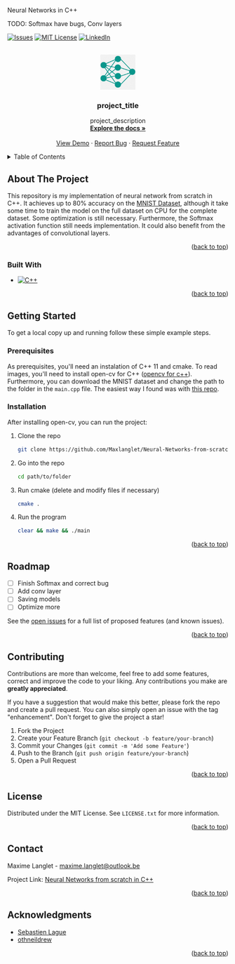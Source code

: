 Neural Networks in C++

TODO: Softmax have bugs, Conv layers




<!-- Improved compatibility of back to top link: See: https://github.com/othneildrew/Best-README-Template/pull/73 -->
<a name="readme-top"></a>
<!--
*** Thanks for checking out the Best-README-Template. If you have a suggestion
*** that would make this better, please fork the repo and create a pull request
*** or simply open an issue with the tag "enhancement".
*** Don't forget to give the project a star!
*** Thanks again! Now go create something AMAZING! :D
-->



<!-- PROJECT SHIELDS -->
<!--
*** I'm using markdown "reference style" links for readability.
*** Reference links are enclosed in brackets [ ] instead of parentheses ( ).
*** See the bottom of this document for the declaration of the reference variables
*** for contributors-url, forks-url, etc. This is an optional, concise syntax you may use.
*** https://www.markdownguide.org/basic-syntax/#reference-style-links
-->
[![Issues][issues-shield]][issues-url]
[![MIT License][license-shield]][license-url]
[![LinkedIn][linkedin-shield]][linkedin-url]



<!-- PROJECT LOGO -->
<br />
<div align="center">
  <a href="https://github.com/Maxlanglet/Neural-Network-from-scratch-in-C-">
    <img src="images/nn.png" alt="Logo" width="80" height="80">
  </a>

<h3 align="center">project_title</h3>

  <p align="center">
    project_description
    <br />
    <a href="https://github.com/Maxlanglet/Neural-Network-from-scratch-in-C-"><strong>Explore the docs »</strong></a>
    <br />
    <br />
    <a href="https://github.com/Maxlanglet/Neural-Network-from-scratch-in-C-">View Demo</a>
    ·
    <a href="https://github.com/Maxlanglet/Neural-Network-from-scratch-in-C-/issues">Report Bug</a>
    ·
    <a href="https://github.com/Maxlanglet/Neural-Network-from-scratch-in-C-/issues">Request Feature</a>
  </p>
</div>



<!-- TABLE OF CONTENTS -->
<details>
  <summary>Table of Contents</summary>
  <ol>
    <li>
      <a href="#about-the-project">About The Project</a>
      <ul>
        <li><a href="#built-with">Built With</a></li>
      </ul>
    </li>
    <li>
      <a href="#getting-started">Getting Started</a>
      <ul>
        <li><a href="#prerequisites">Prerequisites</a></li>
        <li><a href="#installation">Installation</a></li>
      </ul>
    </li>
    <li><a href="#roadmap">Roadmap</a></li>
    <li><a href="#contributing">Contributing</a></li>
    <li><a href="#license">License</a></li>
    <li><a href="#contact">Contact</a></li>
    <li><a href="#acknowledgments">Acknowledgments</a></li>
  </ol>
</details>



<!-- ABOUT THE PROJECT -->
## About The Project

<!-- [![Product Name Screen Shot][product-screenshot]](https://example.com) -->

This repository is my implementation of neural network from scratch in C++. It achieves up to 80% accuracy on the [MNIST Dataset](http://yann.lecun.com/exdb/mnist/), although it take some time to train the model on the full dataset on CPU for the complete dataset. Some optimization is still necessary. Furthermore, the Softmax activation function still needs implementation. It could also benefit from the advantages of convolutional layers.

<p align="right">(<a href="#readme-top">back to top</a>)</p>



### Built With

* [![C++][C++.js]][C++-url]

<p align="right">(<a href="#readme-top">back to top</a>)</p>



<!-- GETTING STARTED -->
## Getting Started

To get a local copy up and running follow these simple example steps.

### Prerequisites

As prerequisites, you'll need an instalation of C++ 11 and cmake. To read images, you'll need to install open-cv for C++ ([opencv for c++](https://docs.opencv.org/4.x/d0/db2/tutorial_macos_install.html)). Furthermore, you can download the MNIST dataset and change the path to the folder in the `main.cpp` file. The easiest way I found was with [this repo](https://github.com/teavanist/MNIST-JPG).



### Installation

After installing open-cv, you can run the project:

1. Clone the repo
   ```sh
   git clone https://github.com/Maxlanglet/Neural-Networks-from-scratch-in-C-.git
   ```
2. Go into the repo
   ```sh
   cd path/to/folder
   ```
3. Run cmake (delete and modify files if necessary)
   ```sh
   cmake .
   ```
4. Run the program
   ```sh
   clear && make && ./main
   ```

<p align="right">(<a href="#readme-top">back to top</a>)</p>



<!--USAGE EXAMPLES
## Usage

Currently, the program doesn't save the models. Hence, the usage is not curreb-b--

_For more examples, please refer to the [Documentation](https://example.com)_

<p align="right">(<a href="#readme-top">back to top</a>)</p> -->



<!-- ROADMAP -->
## Roadmap

- [ ] Finish Softmax and correct bug
- [ ] Add conv layer
- [ ] Saving models
- [ ] Optimize more

See the [open issues](https://github.com/Maxlanglet/Neural-Network-from-scratch-in-C-/issues) for a full list of proposed features (and known issues).

<p align="right">(<a href="#readme-top">back to top</a>)</p>



<!-- CONTRIBUTING -->
## Contributing

Contributions are more than welcome, feel free to add some features, correct and improve the code to your liking. Any contributions you make are **greatly appreciated**.

If you have a suggestion that would make this better, please fork the repo and create a pull request. You can also simply open an issue with the tag "enhancement".
Don't forget to give the project a star!

1. Fork the Project
2. Create your Feature Branch (`git checkout -b feature/your-branch`)
3. Commit your Changes (`git commit -m 'Add some Feature'`)
4. Push to the Branch (`git push origin feature/your-branch`)
5. Open a Pull Request

<p align="right">(<a href="#readme-top">back to top</a>)</p>



<!-- LICENSE -->
## License

Distributed under the MIT License. See `LICENSE.txt` for more information.

<p align="right">(<a href="#readme-top">back to top</a>)</p>



<!-- CONTACT -->
## Contact

Maxime Langlet - maxime.langlet@outlook.be

Project Link: [Neural Networks from scratch in C++](https://github.com/Maxlanglet/Neural-Network-from-scratch-in-C-)

<p align="right">(<a href="#readme-top">back to top</a>)</p>



<!-- ACKNOWLEDGMENTS -->
## Acknowledgments

* [Sebastien Lague](https://www.youtube.com/watch?v=hfMk-kjRv4c)
* [othneildrew](https://github.com/othneildrew/Best-README-Template)

<p align="right">(<a href="#readme-top">back to top</a>)</p>



<!-- MARKDOWN LINKS & IMAGES -->
<!-- https://www.markdownguide.org/basic-syntax/#reference-style-links -->
[issues-shield]: https://img.shields.io/bitbucket/issues/MaxLanglet/Neural-Network-from-scratch-in-C-
[issues-url]: https://github.com/Maxlanglet/Neural-Network-from-scratch-in-C-/issues
[license-shield]: https://img.shields.io/badge/license-MIT-brightgreen
[license-url]: https://github.com/Maxlanglet/Neural-Network-from-scratch-in-C-/blob/main/LICENSE
[linkedin-shield]: https://img.shields.io/badge/LinkedIn-Link-yellowgreen
[linkedin-url]: https://www.linkedin.com/in/maxime-langlet-7a6a88b9/
<!-- [product-screenshot]: images/screenshot.png -->
[C++.js]: https://img.shields.io/badge/C%2B%2B-url-blue
[C++-url]: https://cplusplus.com